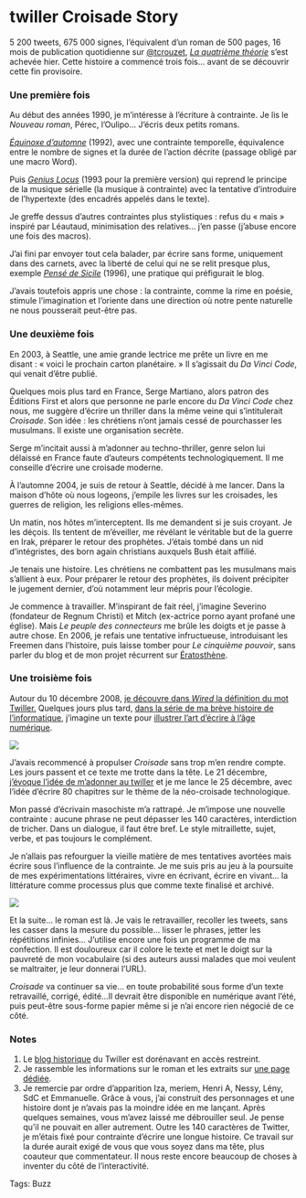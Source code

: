 # twiller Croisade Story

5 200 tweets, 675 000 signes, l’équivalent d’un roman de 500 pages, 16 mois de publication quotidienne sur [@tcrouzet](http://twitter.com/tcrouzet), [*La quatrième théorie*](/la-quatrieme-theorie/) s’est achevée hier. Cette histoire a commencé trois fois… avant de se découvrir cette fin provisoire.

### Une première fois

Au début des années 1990, je m’intéresse à l’écriture à contrainte. Je lis le *Nouveau roman*, Pérec, l’Oulipo… J’écris deux petits romans.

[*Équinoxe d’automne*](/equinoxe-automne/) (1992), avec une contrainte temporelle, équivalence entre le nombre de signes et la durée de l’action décrite (passage obligé par une macro Word).

Puis [*Genius Locus*](/genius-locus/) (1993 pour la première version) qui reprend le principe de la musique sérielle (la musique à contrainte) avec la tentative d’introduire de l’hypertexte (des encadrés appelés dans le texte).

Je greffe dessus d’autres contraintes plus stylistiques : refus du « mais » inspiré par Léautaud, minimisation des relatives… j’en passe (j’abuse encore une fois des macros).

J’ai fini par envoyer tout cela balader, par écrire sans forme, uniquement dans des carnets, avec la liberté de celui qui ne se relit presque plus, exemple [*Pensé de Sicile*](/sicile-1996/) (1996), une pratique qui préfigurait le blog.

J’avais toutefois appris une chose : la contrainte, comme la rime en poésie, stimule l’imagination et l’oriente dans une direction où notre pente naturelle ne nous pousserait peut-être pas.

### Une deuxième fois

En 2003, à Seattle, une amie grande lectrice me prête un livre en me disant : « voici le prochain carton planétaire. » Il s’agissait du *Da Vinci Code*, qui venait d’être publié.

Quelques mois plus tard en France, Serge Martiano, alors patron des Éditions First et alors que personne ne parle encore du *Da Vinci Code* chez nous, me suggère d’écrire un thriller dans la même veine qui s’intitulerait *Croisade*. Son idée : les chrétiens n’ont jamais cessé de pourchasser les musulmans. Il existe une organisation secrète.

Serge m’incitait aussi à m’adonner au techno-thriller, genre selon lui délaissé en France faute d’auteurs compétents technologiquement. Il me conseille d’écrire une croisade moderne.

À l’automne 2004, je suis de retour à Seattle, décidé à me lancer. Dans la maison d’hôte où nous logeons, j’empile les livres sur les croisades, les guerres de religion, les religions elles-mêmes.

Un matin, nos hôtes m’interceptent. Ils me demandent si je suis croyant. Je les déçois. Ils tentent de m’éveiller, me révélant le véritable but de la guerre en Irak, préparer le retour des prophètes. J’étais tombé dans un nid d’intégristes, des born again christians auxquels Bush était affilié.

Je tenais une histoire. Les chrétiens ne combattent pas les musulmans mais s’allient à eux. Pour préparer le retour des prophètes, ils doivent précipiter le jugement dernier, d’où notamment leur mépris pour l’écologie.

Je commence à travailler. M’inspirant de fait réel, j’imagine Severino (fondateur de Regnum Christi) et Mitch (ex-actrice porno ayant profané une église). Mais *Le peuple des connecteurs* me brûle les doigts et je passe à autre chose. En 2006, je refais une tentative infructueuse, introduisant les Freemen dans l’histoire, puis laisse tomber pour *Le cinquième pouvoir*, sans parler du blog et de mon projet récurrent sur [Ératosthène](/tag/eratosthene/).

### Une troisième fois

Autour du 10 décembre 2008, [je découvre dans *Wired* la définition du mot Twiller.](/2008/12/21/du-keitai-shousetsu-au-twiller/) Quelques jours plus tard, [dans la série de ma brève histoire de l’informatique](/tag/une-breve-histoire-de-linformatique/), j’imagine un texte pour [illustrer l’art d’écrire à l’âge numérique](/2009/03/18/twiller-twitteroman-erotwit%E2%80%A6/).

![](https://tcrouzet.com/images_tc/2010/04/croisadestat.png)

J’avais recommencé à propulser *Croisade* sans trop m’en rendre compte. Les jours passent et ce texte me trotte dans la tête. Le 21 décembre, [j’évoque l’idée de m’adonner au twiller](/2008/12/21/du-keitai-shousetsu-au-twiller/) et je me lance le 25 décembre, avec l’idée d’écrire 80 chapitres sur le thème de la néo-croisade technologique.

Mon passé d’écrivain masochiste m’a rattrapé. Je m’impose une nouvelle contrainte : aucune phrase ne peut dépasser les 140 caractères, interdiction de tricher. Dans un dialogue, il faut être bref. Le style mitraillette, sujet, verbe, et pas toujours le complément.

Je n’allais pas refourguer la vieille matière de mes tentatives avortées mais écrire sous l’influence de la contrainte. Je me suis pris au jeu à la poursuite de mes expérimentations littéraires, vivre en écrivant, écrire en vivant… la littérature comme processus plus que comme texte finalisé et archivé.

![](https://tcrouzet.com/images_tc/2010/04/flexion.png)

Et la suite… le roman est là. Je vais le retravailler, recoller les tweets, sans les casser dans la mesure du possible… lisser le phrases, jetter les répétitions infinies… J’utilise encore une fois un programme de ma confection. Il est douloureux car il colore le texte et met le doigt sur la pauvreté de mon vocabulaire (si des auteurs aussi malades que moi veulent se maltraiter, je leur donnerai l’URL).

*Croisade* va continuer sa vie… en toute probabilité sous forme d’un texte retravaillé, corrigé, édité…Il devrait être disponible en numérique avant l’été, puis peut-être sous-forme papier même si je n’ai encore rien négocié de ce côté.

### Notes

1. Le [blog historique](http://twiller.tcrouzet.com/) du Twiller est dorénavant en accès restreint.
2. Je rassemble les informations sur le roman et les extraits sur [une page dédiée](/la-quatrieme-theorie/).
3. Je remercie par ordre d’apparition Iza, meriem, Henri A, Nessy, Lény, SdC et Emmanuelle. Grâce à vous, j’ai construit des personnages et une histoire dont je n’avais pas la moindre idée en me lançant. Après quelques semaines, vous m’avez laissé me débrouiller seul. Je pense qu’il ne pouvait en aller autrement. Outre les 140 caractères de Twitter, je m’étais fixé pour contrainte d’écrire une longue histoire. Ce travail sur la durée aurait exigé de vous que vous soyez dans ma tête, plus coauteur que commentateur. Il nous reste encore beaucoup de choses à inventer du côté de l’interactivité.

Tags: Buzz